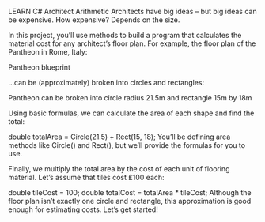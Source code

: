LEARN C#
Architect Arithmetic
Architects have big ideas – but big ideas can be expensive. How expensive? Depends on the size.

In this project, you’ll use methods to build a program that calculates the material cost for any architect’s floor plan. For example, the floor plan of the Pantheon in Rome, Italy:

Pantheon blueprint

…can be (approximately) broken into circles and rectangles:

Pantheon can be broken into circle radius 21.5m and rectangle 15m by 18m

Using basic formulas, we can calculate the area of each shape and find the total:

double totalArea = Circle(21.5) + Rect(15, 18);
You’ll be defining area methods like Circle() and Rect(), but we’ll provide the formulas for you to use.

Finally, we multiply the total area by the cost of each unit of flooring material. Let’s assume that tiles cost ₤100 each:

double tileCost = 100;
double totalCost = totalArea * tileCost;
Although the floor plan isn’t exactly one circle and rectangle, this approximation is good enough for estimating costs. Let’s get started!

